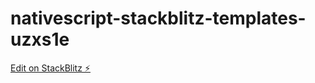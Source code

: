 # nativescript-stackblitz-templates-uzxs1e

[Edit on StackBlitz ⚡️](https://stackblitz.com/edit/nativescript-stackblitz-templates-uzxs1e)